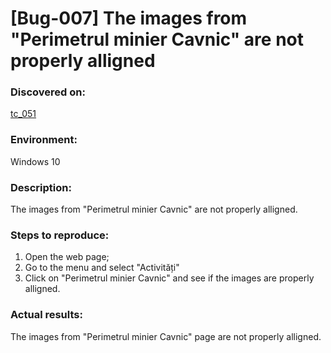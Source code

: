 # **[Bug-007] The images from "Perimetrul minier Cavnic" are not properly alligned**

### **Discovered on:**

[tc_051](https://github.com/AlexandraAncaGabor/go-green-resources-testing-project/blob/main/test-cases.md/tc-051.md)

### **Environment:**

Windows 10

### **Description:**

The images from "Perimetrul minier Cavnic" are not properly alligned.

### **Steps to reproduce:**

1.  Open the web page;
2.  Go to the menu and select "Activități"
3.  Click on "Perimetrul minier Cavnic" and see if the images are properly alligned.

### **Actual results:**

The images from "Perimetrul minier Cavnic" page are not properly alligned.
